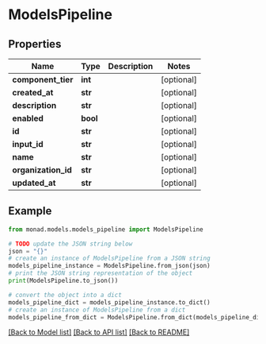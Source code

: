 # ModelsPipeline


## Properties

Name | Type | Description | Notes
------------ | ------------- | ------------- | -------------
**component_tier** | **int** |  | [optional] 
**created_at** | **str** |  | [optional] 
**description** | **str** |  | [optional] 
**enabled** | **bool** |  | [optional] 
**id** | **str** |  | [optional] 
**input_id** | **str** |  | [optional] 
**name** | **str** |  | [optional] 
**organization_id** | **str** |  | [optional] 
**updated_at** | **str** |  | [optional] 

## Example

```python
from monad.models.models_pipeline import ModelsPipeline

# TODO update the JSON string below
json = "{}"
# create an instance of ModelsPipeline from a JSON string
models_pipeline_instance = ModelsPipeline.from_json(json)
# print the JSON string representation of the object
print(ModelsPipeline.to_json())

# convert the object into a dict
models_pipeline_dict = models_pipeline_instance.to_dict()
# create an instance of ModelsPipeline from a dict
models_pipeline_from_dict = ModelsPipeline.from_dict(models_pipeline_dict)
```
[[Back to Model list]](../README.md#documentation-for-models) [[Back to API list]](../README.md#documentation-for-api-endpoints) [[Back to README]](../README.md)


